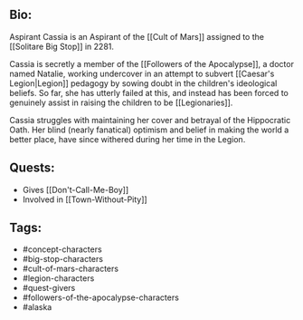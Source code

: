 ## Bio:

Aspirant Cassia is an Aspirant of the [[Cult of Mars]] assigned to the [[Solitare Big Stop]] in 2281.

Cassia is secretly a member of the [[Followers of the Apocalypse]], a doctor named Natalie, working undercover in an attempt to subvert [[Caesar's Legion|Legion]] pedagogy by sowing doubt in the children's ideological beliefs. So far, she has utterly failed at this, and instead has been forced to genuinely assist in raising the children to be [[Legionaries]].

Cassia struggles with maintaining her cover and betrayal of the Hippocratic Oath. Her blind (nearly fanatical) optimism and belief in making the world a better place, have since withered during her time in the Legion.

## Quests:

- Gives [[Don't-Call-Me-Boy]]
- Involved in [[Town-Without-Pity]]

## Tags:

- #concept-characters
- #big-stop-characters
- #cult-of-mars-characters
- #legion-characters
- #quest-givers
- #followers-of-the-apocalypse-characters
- #alaska